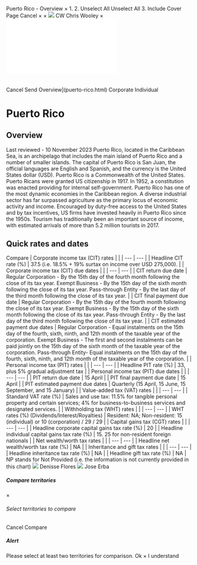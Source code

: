 Puerto Rico - Overview
×
1.
2.
Unselect All
Unselect All
3.
Include Cover Page
Cancel
×
×
![](-/media/world-wide-tax-summaries/attachments/global---chris-wooley.ashx%3Frev=ac5e5f3223b34096b1afc2a6009c7320&revision=ac5e5f32-23b3-4096-b1af-c2a6009c7320&hash=859B7ADC84DC2CBEC9760E9E6EE7DE6D0A8BFCDF)
CW
Chris Wooley
×
![](puerto-rico.html)
######
Cancel
Send
Overview](puerto-rico.html)
Corporate
Individual
# Puerto Rico
## Overview
Last reviewed - 10 November 2023
Puerto Rico, located in the Caribbean Sea, is an archipelago that includes the main island of Puerto Rico and a number of smaller islands. The capital of Puerto Rico is San Juan, the official languages are English and Spanish, and the currency is the United States dollar (USD).
Puerto Rico is a Commonwealth of the United States. Puerto Ricans were granted US citizenship in 1917. In 1952, a constitution was enacted providing for internal self-government.
Puerto Rico has one of the most dynamic economies in the Caribbean region. A diverse industrial sector has far surpassed agriculture as the primary locus of economic activity and income. Encouraged by duty-free access to the United States and by tax incentives, US firms have invested heavily in Puerto Rico since the 1950s. Tourism has traditionally been an important source of income, with estimated arrivals of more than 5.2 million tourists in 2017.
## Quick rates and dates
Compare
| Corporate income tax (CIT) rates | |
| --- | --- |
| Headline CIT rate (%) | 37.5 (i.e. 18.5% + 19% surtax on income over USD 275,000). |
| Corporate income tax (CIT) due dates | |
| --- | --- |
| CIT return due date | Regular Corporation - By the 15th day of the fourth month following the close of its tax year.  Exempt Business - By the 15th day of the sixth month following the close of its tax year.  Pass-through Entity - By the last day of the third month following the close of its tax year. |
| CIT final payment due date | Regular Corporation - By the 15th day of the fourth month following the close of its tax year.  Exempt Business - By the 15th day of the sixth month following the close of its tax year.  Pass-through Entity - By the last day of the third month following the close of its tax year. |
| CIT estimated payment due dates | Regular Corporation - Equal instalments on the 15th day of the fourth, sixth, ninth, and 12th month of the taxable year of the corporation.  Exempt Business - The first and second instalments can be paid jointly on the 15th day of the sixth month of the taxable year of the corporation.  Pass-through Entity- Equal instalments on the 15th day of the fourth, sixth, ninth, and 12th month of the taxable year of the corporation. |
| Personal income tax (PIT) rates | |
| --- | --- |
| Headline PIT rate (%) | 33, plus 5% gradual adjustment tax |
| Personal income tax (PIT) due dates | |
| --- | --- |
| PIT return due date | 15 April |
| PIT final payment due date | 15 April |
| PIT estimated payment due dates | Quarterly (15 April, 15 June, 15 September, and 15 January) |
| Value-added tax (VAT) rates | |
| --- | --- |
| Standard VAT rate (%) | Sales and use tax: 11.5% for tangible personal property and certain services; 4% for business-to-business services and designated services. |
| Withholding tax (WHT) rates | |
| --- | --- |
| WHT rates (%) (Dividends/Interest/Royalties) | Resident: NA;  Non-resident: 15 (individual) or 10 (corporation) / 29 / 29 |
| Capital gains tax (CGT) rates | |
| --- | --- |
| Headline corporate capital gains tax rate (%) | 20 |
| Headline individual capital gains tax rate (%) | 15. 25 for non-resident foreign nationals |
| Net wealth/worth tax rates | |
| --- | --- |
| Headline net wealth/worth tax rate (%) | NA |
| Inheritance and gift tax rates | |
| --- | --- |
| Headline inheritance tax rate (%) | NA |
| Headline gift tax rate (%) | NA |
NP stands for Not Provided (i.e. the information is not currently provided in this chart)
![](-/media/world-wide-tax-summaries/attachments/puerto-rico---denisse_flores.ashx%3Frev=24ce0257b02140dfae62eeab7aeb62bc&revision=24ce0257-b021-40df-ae62-eeab7aeb62bc&hash=4E87DCCE608276C3402BDFA059DC66D2EB73A123)
Denisse Flores
![](-/media/world-wide-tax-summaries/attachments/puerto-rico---jose_erba.ashx%3Frev=21917ede1ffa44309da2cfd8eef8556a&revision=21917ede-1ffa-4430-9da2-cfd8eef8556a&hash=7E5E73D32DFE7F0EE6E93FBE485ADDA3D303C225)
Jose Erba
##### Compare territories
×
###### Select territories to compare
#####
Cancel
Compare
##### Alert
Please select at least two territories for comparison.
Ok
×
I understand